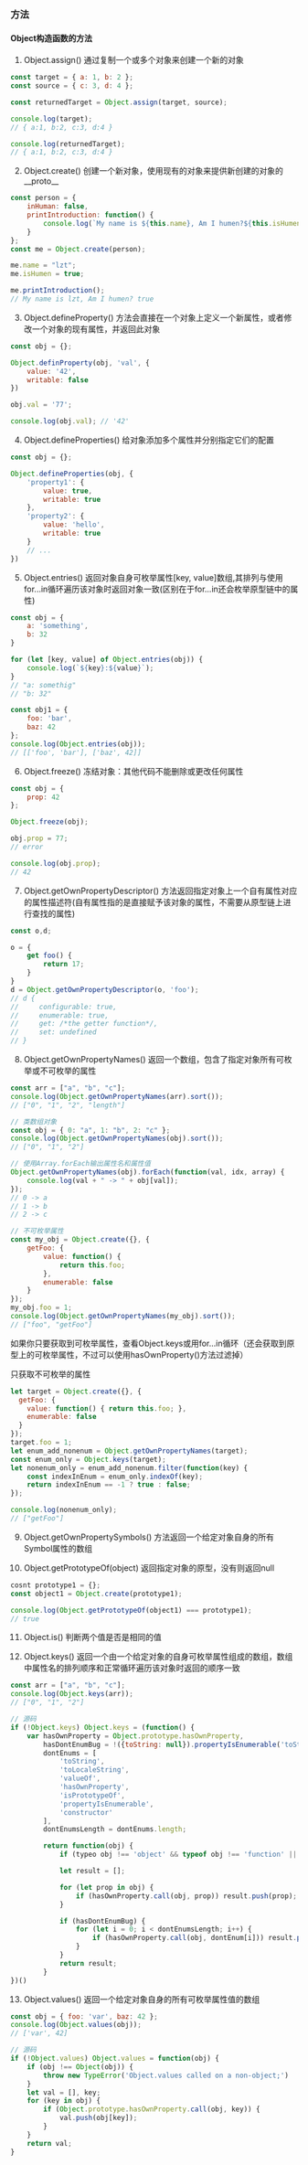 ### 方法

#### Object构造函数的方法

1. Object.assign() 通过复制一个或多个对象来创建一个新的对象
```javascript
const target = { a: 1, b: 2 };
const source = { c: 3, d: 4 };

const returnedTarget = Object.assign(target, source);

console.log(target);
// { a:1, b:2, c:3, d:4 }

console.log(returnedTarget);
// { a:1, b:2, c:3, d:4 }
```

2. Object.create() 创建一个新对象，使用现有的对象来提供新创建的对象的__proto__
```javascript
const person = {
    inHuman: false,
    printIntroduction: function() {
        console.log(`My name is ${this.name}, Am I humen?${this.isHumen}`);
    }
};
const me = Object.create(person);

me.name = "lzt";
me.isHumen = true;

me.printIntroduction();
// My name is lzt, Am I humen? true
```

3. Object.defineProperty() 方法会直接在一个对象上定义一个新属性，或者修改一个对象的现有属性，并返回此对象
```javascript
const obj = {};

Object.definProperty(obj, 'val', {
    value: '42',
    writable: false
})

obj.val = '77';

console.log(obj.val); // '42'
```

4. Object.defineProperties() 给对象添加多个属性并分别指定它们的配置
```javascript
const obj = {};

Object.defineProperties(obj, {
    'property1': {
        value: true,
        writable: true
    },
    'property2': {
        value: 'hello',
        writable: true
    }
    // ...
})
```

5. Object.entries() 返回对象自身可枚举属性[key, value]数组,其排列与使用for...in循环遍历该对象时返回对象一致(区别在于for...in还会枚举原型链中的属性)
```javascript
const obj = {
    a: 'something',
    b: 32
}

for (let [key, value] of Object.entries(obj)) {
    console.log(`${key}:${value}`);
}
// "a: somethig"
// "b: 32"

const obj1 = {
    foo: 'bar',
    baz: 42
};
console.log(Object.entries(obj));
// [['foo', 'bar'], ['baz', 42]]
```

6. Object.freeze() 冻结对象：其他代码不能删除或更改任何属性
```javascript
const obj = {
    prop: 42
};

Object.freeze(obj);

obj.prop = 77;
// error

console.log(obj.prop);
// 42
```

7. Object.getOwnPropertyDescriptor() 方法返回指定对象上一个自有属性对应的属性描述符(自有属性指的是直接赋予该对象的属性，不需要从原型链上进行查找的属性)
```javascript
const o,d;

o = {
    get foo() {
        return 17;
    }
}
d = Object.getOwnPropertyDescriptor(o, 'foo');
// d {
//     configurable: true,
//     enumerable: true,
//     get: /*the getter function*/,
//     set: undefined
// }
```

8. Object.getOwnPropertyNames() 返回一个数组，包含了指定对象所有可枚举或不可枚举的属性
```javascript
const arr = ["a", "b", "c"];
console.log(Object.getOwnPropertyNames(arr).sort());
// ["0", "1", "2", "length"]

// 类数组对象
const obj = { 0: "a", 1: "b", 2: "c" };
console.log(Object.getOwnPropertyNames(obj).sort());
// ["0", "1", "2"]

// 使用Array.forEach输出属性名和属性值
Object.getOwnPropertyNames(obj).forEach(function(val, idx, array) {
    console.log(val + " -> " + obj[val]);
});
// 0 -> a
// 1 -> b
// 2 -> c

// 不可枚举属性
const my_obj = Object.create({}, {
    getFoo: {
        value: function() {
            return this.foo;
        },
        enumerable: false
    }
});
my_obj.foo = 1;
console.log(Object.getOwnPropertyNames(my_obj).sort());
// ["foo", "getFoo"]
```
如果你只要获取到可枚举属性，查看Object.keys或用for...in循环（还会获取到原型上的可枚举属性，不过可以使用hasOwnProperty()方法过滤掉）

只获取不可枚举的属性
```javascript
let target = Object.create({}, {
  getFoo: {
    value: function() { return this.foo; },
    enumerable: false
  }
});
target.foo = 1;
let enum_add_nonenum = Object.getOwnPropertyNames(target);
const enum_only = Object.keys(target);
let nonenum_only = enum_add_nonenum.filter(function(key) {
    const indexInEnum = enum_only.indexOf(key);
    return indexInEnum == -1 ? true : false;
});

console.log(nonenum_only);
// ["getFoo"]
```

9. Object.getOwnPropertySymbols() 方法返回一个给定对象自身的所有Symbol属性的数组

10. Object.getPrototypeOf(object) 返回指定对象的原型，没有则返回null
```javascript
cosnt prototype1 = {};
const object1 = Object.create(prototype1);

console.log(Object.getPrototypeOf(object1) === prototype1);
// true
```

11. Object.is() 判断两个值是否是相同的值

12. Object.keys() 返回一个由一个给定对象的自身可枚举属性组成的数组，数组中属性名的排列顺序和正常循环遍历该对象时返回的顺序一致
```javascript
const arr = ["a", "b", "c"];
console.log(Object.keys(arr));
// ["0", "1", "2"]

```
```javascript
// 源码
if (!Object.keys) Object.keys = (function() {
    var hasOwnProperty = Object.prototype.hasOwnProperty,
        hasDontEnumBug = !({toString: null}).propertyIsEnumerable('toString'),
        dontEnums = [
            'toString',
            'toLocaleString',
            'valueOf',
            'hasOwnProperty',
            'isPrototypeOf',
            'propertyIsEnumerable',
            'constructor'
        ],
        dontEnumsLength = dontEnums.length;

        return function(obj) {
            if (typeo obj !== 'object' && typeof obj !== 'function' || obj === null) throw new TypeError('Object.keys called on non-object');

            let result = [];

            for (let prop in obj) {
                if (hasOwnProperty.call(obj, prop)) result.push(prop);
            }

            if (hasDontEnumBug) {
                for (let i = 0; i < dontEnumsLength; i++) {
                    if (hasOwnProperty.call(obj, dontEnum[i])) result.push(dontEnums[i]);
                }
            }
            return result;
        }
})()
```
13. Object.values() 返回一个给定对象自身的所有可枚举属性值的数组
```javascript
const obj = { foo: 'var', baz: 42 };
console.log(Object.values(obj));
// ['var', 42]
```
```javascript
// 源码
if (!Object.values) Object.values = function(obj) {
    if (obj !== Object(obj)) {
        throw new TypeError('Object.values called on a non-object;')
    }
    let val = [], key;
    for (key in obj) {
        if (Object.prototype.hasOwnProperty.call(obj, key)) {
            val.push(obj[key]);
        }
    }
    return val;
}
```